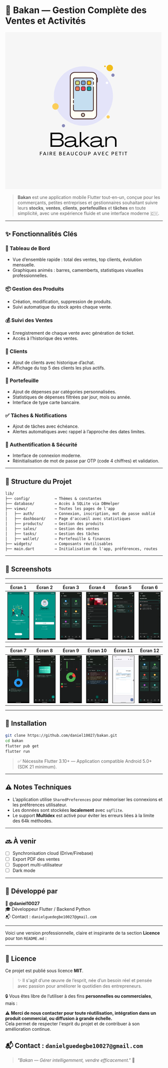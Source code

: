 # 📱 Bakan — Gestion Complète des Ventes et Activités

![Logo](assets/images/1.png)

> **Bakan** est une application mobile Flutter tout-en-un, conçue pour les commerçants, petites entreprises et gestionnaires souhaitant suivre leurs **stocks**, **ventes**, **clients**, **portefeuilles** et **tâches** en toute simplicité, avec une expérience fluide et une interface moderne 🇨🇮.

---

## ✨ Fonctionnalités Clés

### 🧾 Tableau de Bord
- Vue d’ensemble rapide : total des ventes, top clients, évolution mensuelle.
- Graphiques animés : barres, camemberts, statistiques visuelles professionnelles.

### 📦 Gestion des Produits
- Création, modification, suppression de produits.
- Suivi automatique du stock après chaque vente.

### 💰 Suivi des Ventes
- Enregistrement de chaque vente avec génération de ticket.
- Accès à l’historique des ventes.

### 👥 Clients
- Ajout de clients avec historique d’achat.
- Affichage du top 5 des clients les plus actifs.

### 👛 Portefeuille
- Ajout de dépenses par catégories personnalisées.
- Statistiques de dépenses filtrées par jour, mois ou année.
- Interface de type carte bancaire.

### ✅ Tâches & Notifications
- Ajout de tâches avec échéance.
- Alertes automatiques avec rappel à l’approche des dates limites.

### 🔐 Authentification & Sécurité
- Interface de connexion moderne.
- Réinitialisation de mot de passe par OTP (code 4 chiffres) et validation.

---

## 📂 Structure du Projet

```
lib/
├── config/           → Thèmes & constantes
├── database/         → Accès à SQLite via DBHelper
├── views/            → Toutes les pages de l'app
│   ├── auth/         → Connexion, inscription, mot de passe oublié
│   ├── dashboard/    → Page d'accueil avec statistiques
│   ├── products/     → Gestion des produits
│   ├── sales/        → Gestion des ventes
│   ├── tasks/        → Gestion des tâches
│   ├── wallet/       → Portefeuille & finances
├── widgets/          → Composants réutilisables
├── main.dart         → Initialisation de l'app, préférences, routes
```

---

## 🧪 Screenshots

---

| Écran 1 | Écran 2 | Écran 3 | Écran 4 | Écran 5 | Écran 6 |
|--------|---------|---------|--------|---------|---------|
| ![1](assets/images/screens/1.png) | ![2](assets/images/screens/2.png) | ![3](assets/images/screens/3.png) | ![4](assets/images/screens/4.png) | ![5](assets/images/screens/5.png) | ![6](assets/images/screens/6.png) |

| Écran 7 | Écran 8 | Écran 9 | Écran 10 | Écran 11 | Écran 12 |
|--------|---------|---------|----------|----------|----------|
| ![7](assets/images/screens/7.png) | ![8](assets/images/screens/8.png) | ![9](assets/images/screens/9.png) | ![10](assets/images/screens/10.png) | ![11](assets/images/screens/11.png) | ![12](assets/images/screens/12.png) |

---


## 🚀 Installation

```bash
git clone https://github.com/daniel10027/bakan.git
cd bakan
flutter pub get
flutter run
```

> ✅ Nécessite Flutter 3.10+ — Application compatible Android 5.0+ (SDK 21 minimum).

---

## ⚠️ Notes Techniques

- L’application utilise `SharedPreferences` pour mémoriser les connexions et les préférences utilisateur.
- Les données sont stockées **localement** avec `sqflite`.
- Le support **Multidex** est activé pour éviter les erreurs liées à la limite des 64k méthodes.

---

## 🔜 À venir

- [ ] Synchronisation cloud (Drive/Firebase)
- [ ] Export PDF des ventes
- [ ] Support multi-utilisateur
- [ ] Dark mode

---

## 🙌 Développé par

**👤 @daniel10027**  
🎓 Développeur Flutter / Backend Python  
📬 Contact : `danielguedegbe10027@gmail.com`

---

Voici une version professionnelle, claire et inspirante de ta section **Licence** pour ton `README.md` :

---

## 📄 Licence

Ce projet est publié sous licence **MIT**.

> ✨ Il s'agit d’une œuvre de l’esprit, née d’un besoin réel et pensée avec passion pour améliorer le quotidien des entrepreneurs.

🔒 Vous êtes libre de l’utiliser à des fins **personnelles ou commerciales**, mais :

⚠️ **Merci de nous contacter pour toute réutilisation, intégration dans un produit commercial, ou diffusion à grande échelle.**  
Cela permet de respecter l'esprit du projet et de contribuer à son amélioration continue.

📬 Contact : `danielguedegbe10027@gmail.com`
---

> _"Bakan — Gérer intelligemment, vendre efficacement."_ 🚀